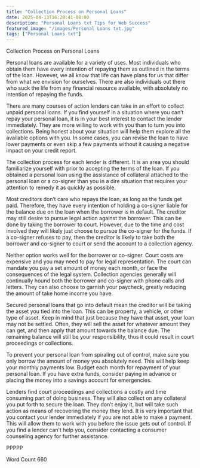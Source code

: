 ```yaml
---
title: "Collection Process on Personal Loans"
date: 2025-04-13T16:28:41-08:00
description: "Personal Loans txt Tips for Web Success"
featured_image: "/images/Personal Loans txt.jpg"
tags: ["Personal Loans txt"]
---
```


Collection Process on Personal Loans

Personal loans are available for a variety of uses. Most individuals who obtain them have every intention of repaying them as outlined in the terms of the loan. However, we all know that life can have plans for us that differ from what we envision for ourselves. There are also individuals out there who suck the life from any financial resource available, with absolutely no intention of repaying the funds.

There are many courses of action lenders can take in an effort to collect unpaid personal loans. If you find yourself in a situation where you can’t repay your personal loan, it is in your best interest to contact the lender immediately. They are more willing to work with you than to turn you into collections. Being honest about your situation will help them explore all the available options with you. In some cases, you can revise the loan to have lower payments or even skip a few payments without it causing a negative impact on your credit report.

The collection process for each lender is different. It is an area you should familiarize yourself with prior to accepting the terms of the loan. If you obtained a personal loan using the assistance of collateral attached to the personal loan or a co-signer than you in a dire situation that requires your attention to remedy it as quickly as possible. 

Most creditors don’t care who repays the loan, as long as the funds get paid. Therefore, they have every intention of holding a co-signer liable for the balance due on the loan when the borrower is in default. The creditor may still desire to pursue legal action against the borrower. This can be done by taking the borrower to court. However, due to the time and cost involved they will likely just choose to pursue the co-signer for the funds. If a co-signer refuses to pay, then the creditor is likely to take both the borrower and co-signer to court or send the account to a collection agency. 

Neither option works well for the borrower or co-signer. Court costs are expensive and you may need to pay for legal representation. The court can mandate you pay a set amount of money each month, or face the consequences of the legal system. Collection agencies generally will continually hound both the borrower and co-signer with phone calls and letters. They can also choose to garnish your paycheck, greatly reducing the amount of take home income you have.

Secured personal loans that go into default mean the creditor will be taking the asset you tied into the loan. This can be property, a vehicle, or other type of asset. Keep in mind that just because they have that asset, your loan may not be settled. Often, they will sell the asset for whatever amount they can get, and then apply that amount towards the balance due. The remaining balance will still be your responsibility, thus it could result in court proceedings or collections. 

To prevent your personal loan from spiraling out of control, make sure you only borrow the amount of money you absolutely need. This will help keep your monthly payments low. Budget each month for repayment of your personal loan. If you have extra funds, consider paying in advance or placing the money into a savings account for emergencies. 

Lenders find court proceedings and collections a costly and time consuming part of doing business. They will also collect on any collateral you put forth to secure the loan. They don’t enjoy it, but will take such action as means of recovering the money they lend. It is very important that you contact your lender immediately if you are not able to make a payment. This will allow them to work with you before the issue gets out of control. If you find a lender can’t help you, consider contacting a consumer counseling agency for further assistance. 

PPPPP

Word Count 660

